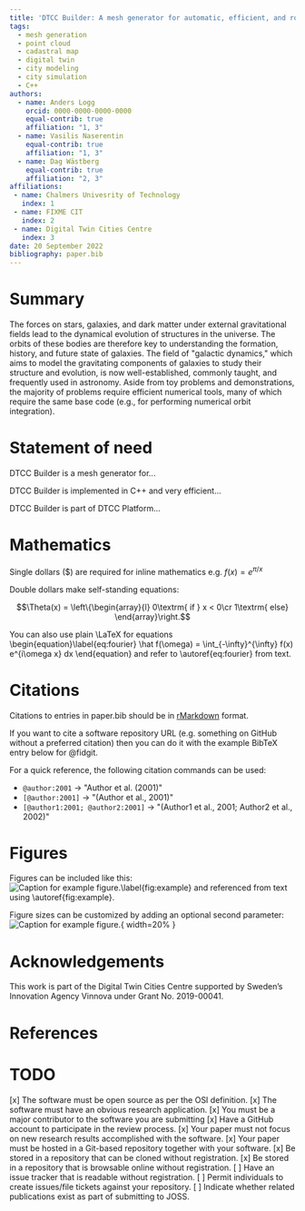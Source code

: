 ```yaml
---
title: 'DTCC Builder: A mesh generator for automatic, efficient, and robust mesh generation for large-scale city modeling and simulation'
tags:
  - mesh generation
  - point cloud
  - cadastral map
  - digital twin
  - city modeling
  - city simulation
  - C++
authors:
  - name: Anders Logg
    orcid: 0000-0000-0000-0000
    equal-contrib: true
    affiliation: "1, 3"
  - name: Vasilis Naserentin
    equal-contrib: true
    affiliation: "1, 3"
  - name: Dag Wästberg
    equal-contrib: true
    affiliation: "2, 3"
affiliations:
 - name: Chalmers Univesrity of Technology
   index: 1
 - name: FIXME CIT
   index: 2
 - name: Digital Twin Cities Centre
   index: 3
date: 20 September 2022
bibliography: paper.bib
---
```


# Summary

The forces on stars, galaxies, and dark matter under external gravitational
fields lead to the dynamical evolution of structures in the universe. The orbits
of these bodies are therefore key to understanding the formation, history, and
future state of galaxies. The field of "galactic dynamics," which aims to model
the gravitating components of galaxies to study their structure and evolution,
is now well-established, commonly taught, and frequently used in astronomy.
Aside from toy problems and demonstrations, the majority of problems require
efficient numerical tools, many of which require the same base code (e.g., for
performing numerical orbit integration).

# Statement of need

DTCC Builder is a mesh generator for...



DTCC Builder is implemented in C++ and very efficient...


DTCC Builder is part of DTCC Platform...


# Mathematics

Single dollars ($) are required for inline mathematics e.g. $f(x) = e^{\pi/x}$

Double dollars make self-standing equations:

$$\Theta(x) = \left\{\begin{array}{l}
0\textrm{ if } x < 0\cr
1\textrm{ else}
\end{array}\right.$$

You can also use plain \LaTeX for equations
\begin{equation}\label{eq:fourier}
\hat f(\omega) = \int_{-\infty}^{\infty} f(x) e^{i\omega x} dx
\end{equation}
and refer to \autoref{eq:fourier} from text.

# Citations

Citations to entries in paper.bib should be in
[rMarkdown](http://rmarkdown.rstudio.com/authoring_bibliographies_and_citations.html)
format.

If you want to cite a software repository URL (e.g. something on GitHub without a preferred
citation) then you can do it with the example BibTeX entry below for @fidgit.

For a quick reference, the following citation commands can be used:
- `@author:2001`  ->  "Author et al. (2001)"
- `[@author:2001]` -> "(Author et al., 2001)"
- `[@author1:2001; @author2:2001]` -> "(Author1 et al., 2001; Author2 et al., 2002)"

# Figures

Figures can be included like this:
![Caption for example figure.\label{fig:example}](figure.png)
and referenced from text using \autoref{fig:example}.

Figure sizes can be customized by adding an optional second parameter:
![Caption for example figure.](figure.png){ width=20% }

# Acknowledgements

This work is part of the Digital Twin Cities Centre supported by
Sweden’s Innovation Agency Vinnova under Grant No.  2019-00041.

# References

# TODO

[x] The software must be open source as per the OSI definition.
[x] The software must have an obvious research application.
[x] You must be a major contributor to the software you are submitting
[x] Have a GitHub account to participate in the review process.
[x] Your paper must not focus on new research results accomplished with the software.
[x] Your paper must be hosted in a Git-based repository together with your software.
[x] Be stored in a repository that can be cloned without registration.
[x] Be stored in a repository that is browsable online without registration.
[ ] Have an issue tracker that is readable without registration.
[ ] Permit individuals to create issues/file tickets against your repository.
[ ] Indicate whether related publications exist as part of submitting to JOSS.
